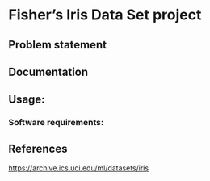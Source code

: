 # Fisher’s Iris Data Set project

## Problem statement

## Documentation

## Usage:

### Software requirements:

## References
https://archive.ics.uci.edu/ml/datasets/iris
